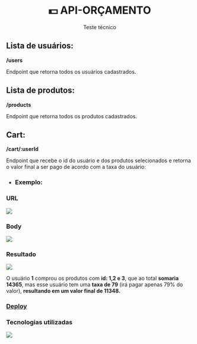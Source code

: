 <h1 align="center">💵 API-ORÇAMENTO </h1>
<p align="center">Teste técnico</p>

<h2>Lista de usuários:</h2>
<strong> /users </strong>
<p>Endpoint que retorna todos os usuários cadastrados.</p>

<h2>Lista de produtos:</h2>
<strong> /products </strong>
<p> Endpoint que retorna todos os produtos cadastrados.</p>

<h2>Cart:</h2>
<strong> /cart/:userId </strong>
<p> Endpoint que recebe o id do usuário e dos produtos selecionados e retorna o valor final a ser pago de acordo com a taxa do usuário:</p>

<ul>
  <li>
    <h3>Exemplo:</h3>
   </li>
</ul>

<h3>URL</h3>
<img src= "https://user-images.githubusercontent.com/102433664/218233148-976def25-9ef4-4830-a1e5-81ee68748d61.png" />

<h3>Body</h3>
<img src="https://user-images.githubusercontent.com/102433664/218231416-4003ae6a-2b5a-476d-8642-f52454be83be.png" />

<h3>Resultado</h3>
<img src="https://user-images.githubusercontent.com/102433664/218231818-9c72c2e7-1a9c-4142-ac81-46e456cb94ff.png" />


<p> O usuário <strong>1</strong> comprou os produtos com <strong>id: 1,2 e 3</strong>, que ao total <strong>somaria 14365</strong>,
mas esse usuário tem uma <strong>taxa de 79</strong> (irá pagar apenas 79% do valor), <strong>resultando em um valor final de 11348.</strong> </p>

### [Deploy](https://api-orcamento.onrender.com/)

<h3> Tecnologias utilizadas </h3>
  <img src="https://skillicons.dev/icons?i=ts&perline=10" />
